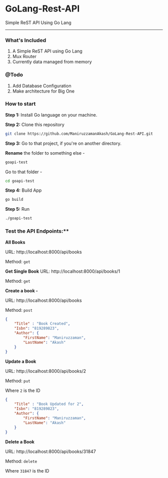 # GoLang-Rest-API
Simple ReST API Using Go Lang

---

### What's Included
1. A Simple ReST API using Go Lang
2. Mux Router
3. Currently data managed from memory


### @Todo
1. Add Database Configuration
2. Make architecture for Big One

### How to start
**Step 1:**
Install Go language on your machine.

**Step 2:**
Clone this repository
```bash
git clone https://github.com/ManiruzzamanAkash/GoLang-Rest-API.git
```

**Step 3:**
Go to that project, if you're on another directory.

**Rename** the folder to something else -
```bash
goapi-test
```

Go to that folder -
```bash
cd goapi-test
```

**Step 4:**
Build App
```bash
go build
```

**Step 5:**
Run
```bash
./goapi-test
```

### Test the API Endpoints:**


**All Books**

URL: http://localhost:8000/api/books

Method: `get`


**Get Single Book**
URL: http://localhost:8000/api/books/1

Method: `get`


**Create a book -**

URL: http://localhost:8000/api/books

Method: `post`

```json
{
	"Title" : "Book Created",
	"Isbn": "819289823",
	"Author": {
		"FirstName": "Maniruzzaman",
		"LastName": "Akash"
	}
}
```


**Update a Book**

URL: http://localhost:8000/api/books/2

Method: `put`

Where `2` is the ID

```json
{
	"Title" : "Book Updated for 2",
	"Isbn": "819289823",
	"Author": {
		"FirstName": "Maniruzzaman",
		"LastName": "Akash"
	}
}
```


**Delete a Book**

URL: http://localhost:8000/api/books/31847

Method: `delete`

Where `31847` is the ID